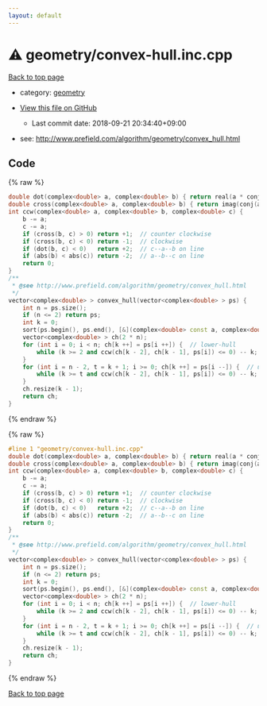 ```yaml
---
layout: default
---
```


<!-- mathjax config similar to math.stackexchange -->
<script type="text/javascript" async
  src="https://cdnjs.cloudflare.com/ajax/libs/mathjax/2.7.5/MathJax.js?config=TeX-MML-AM_CHTML">
</script>
<script type="text/x-mathjax-config">
  MathJax.Hub.Config({
    TeX: { equationNumbers: { autoNumber: "AMS" }},
    tex2jax: {
      inlineMath: [ ['$','$'] ],
      processEscapes: true
    },
    "HTML-CSS": { matchFontHeight: false },
    displayAlign: "left",
    displayIndent: "2em"
  });
</script>

<script type="text/javascript" src="https://cdnjs.cloudflare.com/ajax/libs/jquery/3.4.1/jquery.min.js"></script>
<script src="https://cdn.jsdelivr.net/npm/jquery-balloon-js@1.1.2/jquery.balloon.min.js" integrity="sha256-ZEYs9VrgAeNuPvs15E39OsyOJaIkXEEt10fzxJ20+2I=" crossorigin="anonymous"></script>
<script type="text/javascript" src="../../assets/js/copy-button.js"></script>
<link rel="stylesheet" href="../../assets/css/copy-button.css" />


# :warning: geometry/convex-hull.inc.cpp

<a href="../../index.html">Back to top page</a>

* category: <a href="../../index.html#ed7daeb157cd9b31e53896ad3c771a26">geometry</a>
* <a href="{{ site.github.repository_url }}/blob/master/geometry/convex-hull.inc.cpp">View this file on GitHub</a>
    - Last commit date: 2018-09-21 20:34:40+09:00


* see: <a href="http://www.prefield.com/algorithm/geometry/convex_hull.html">http://www.prefield.com/algorithm/geometry/convex_hull.html</a>


## Code

<a id="unbundled"></a>
{% raw %}
```cpp
double dot(complex<double> a, complex<double> b) { return real(a * conj(b)); }
double cross(complex<double> a, complex<double> b) { return imag(conj(a) * b); }
int ccw(complex<double> a, complex<double> b, complex<double> c) {
    b -= a;
    c -= a;
    if (cross(b, c) > 0) return +1;  // counter clockwise
    if (cross(b, c) < 0) return -1;  // clockwise
    if (dot(b, c) < 0)   return +2;  // c--a--b on line
    if (abs(b) < abs(c)) return -2;  // a--b--c on line
    return 0;
}
/**
 * @see http://www.prefield.com/algorithm/geometry/convex_hull.html
 */
vector<complex<double> > convex_hull(vector<complex<double> > ps) {
    int n = ps.size();
    if (n <= 2) return ps;
    int k = 0;
    sort(ps.begin(), ps.end(), [&](complex<double> const a, complex<double> const b) { return make_pair(a.real(), a.imag()) < make_pair(b.real(), b.imag()); });
    vector<complex<double> > ch(2 * n);
    for (int i = 0; i < n; ch[k ++] = ps[i ++]) {  // lower-hull
        while (k >= 2 and ccw(ch[k - 2], ch[k - 1], ps[i]) <= 0) -- k;
    }
    for (int i = n - 2, t = k + 1; i >= 0; ch[k ++] = ps[i --]) {  // upper-hull
        while (k >= t and ccw(ch[k - 2], ch[k - 1], ps[i]) <= 0) -- k;
    }
    ch.resize(k - 1);
    return ch;
}

```
{% endraw %}

<a id="bundled"></a>
{% raw %}
```cpp
#line 1 "geometry/convex-hull.inc.cpp"
double dot(complex<double> a, complex<double> b) { return real(a * conj(b)); }
double cross(complex<double> a, complex<double> b) { return imag(conj(a) * b); }
int ccw(complex<double> a, complex<double> b, complex<double> c) {
    b -= a;
    c -= a;
    if (cross(b, c) > 0) return +1;  // counter clockwise
    if (cross(b, c) < 0) return -1;  // clockwise
    if (dot(b, c) < 0)   return +2;  // c--a--b on line
    if (abs(b) < abs(c)) return -2;  // a--b--c on line
    return 0;
}
/**
 * @see http://www.prefield.com/algorithm/geometry/convex_hull.html
 */
vector<complex<double> > convex_hull(vector<complex<double> > ps) {
    int n = ps.size();
    if (n <= 2) return ps;
    int k = 0;
    sort(ps.begin(), ps.end(), [&](complex<double> const a, complex<double> const b) { return make_pair(a.real(), a.imag()) < make_pair(b.real(), b.imag()); });
    vector<complex<double> > ch(2 * n);
    for (int i = 0; i < n; ch[k ++] = ps[i ++]) {  // lower-hull
        while (k >= 2 and ccw(ch[k - 2], ch[k - 1], ps[i]) <= 0) -- k;
    }
    for (int i = n - 2, t = k + 1; i >= 0; ch[k ++] = ps[i --]) {  // upper-hull
        while (k >= t and ccw(ch[k - 2], ch[k - 1], ps[i]) <= 0) -- k;
    }
    ch.resize(k - 1);
    return ch;
}

```
{% endraw %}

<a href="../../index.html">Back to top page</a>

